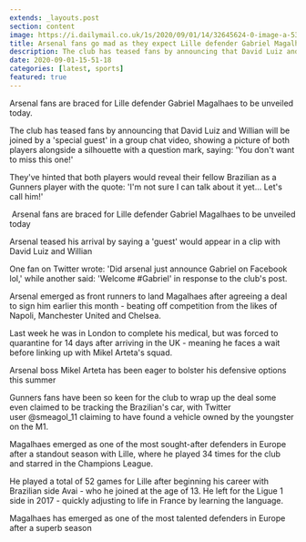 ```yaml
---
extends: _layouts.post
section: content
image: https://i.dailymail.co.uk/1s/2020/09/01/14/32645624-0-image-a-53_1598968252105.jpg 
title: Arsenal fans go mad as they expect Lille defender Gabriel Magalhaes to be unveiled 
description: The club has teased fans by announcing that David Luiz and Willian will be joined by a special guest in a group chat video, showing a picture of both players alongside a silhouette. 
date: 2020-09-01-15-51-18 
categories: [latest, sports] 
featured: true 
--- 
```

Arsenal fans are braced for Lille defender Gabriel Magalhaes to be unveiled today.

The club has teased fans by announcing that David Luiz and Willian will be joined by a 'special guest' in a group chat video, showing a picture of both players alongside a silhouette with a question mark, saying: 'You don't want to miss this one!'

They've hinted that both players would reveal their fellow Brazilian as a Gunners player with the quote: 'I'm not sure I can talk about it yet... Let's call him!'

 Arsenal fans are braced for Lille defender Gabriel Magalhaes to be unveiled today

Arsenal teased his arrival by saying a 'guest' would appear in a clip with David Luiz and Willian

One fan on Twitter wrote: 'Did arsenal just announce Gabriel on Facebook lol,' while another said: 'Welcome #Gabriel' in response to the club's post.

Arsenal emerged as front runners to land Magalhaes after agreeing a deal to sign him earlier this month - beating off competition from the likes of Napoli, Manchester United and Chelsea.

Last week he was in London to complete his medical, but was forced to quarantine for 14 days after arriving in the UK - meaning he faces a wait before linking up with Mikel Arteta's squad. 

Arsenal boss Mikel Arteta has been eager to bolster his defensive options this summer

Gunners fans have been so keen for the club to wrap up the deal some even claimed to be tracking the Brazilian's car, with Twitter user @smeagol_11 claiming to have found a vehicle owned by the youngster on the M1.  

Magalhaes emerged as one of the most sought-after defenders in Europe after a standout season with Lille, where he played 34 times for the club and starred in the Champions League.

He played a total of 52 games for Lille after beginning his career with Brazilian side Avai - who he joined at the age of 13. He left for the Ligue 1 side in 2017 - quickly adjusting to life in France by learning the language. 

Magalhaes has emerged as one of the most talented defenders in Europe after a superb season

